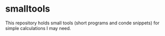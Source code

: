 # smalltools
This repository holds small tools (short programs and conde snippets) for simple calculations I may need.
